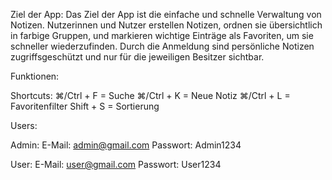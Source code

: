 Ziel der App:
Das Ziel der App ist die einfache und schnelle Verwaltung von Notizen. Nutzerinnen und Nutzer erstellen Notizen, ordnen sie übersichtlich in farbige Gruppen, und markieren wichtige Einträge als Favoriten, um sie schneller wiederzufinden. Durch die Anmeldung sind persönliche Notizen zugriffsgeschützt und nur für die jeweiligen Besitzer sichtbar.


Funktionen:


Shortcuts:
⌘/Ctrl + F = Suche
⌘/Ctrl + K = Neue Notiz
⌘/Ctrl + L = Favoritenfilter
Shift + S = Sortierung

Users:

Admin:
E-Mail: admin@gmail.com
Passwort: Admin1234

User:
E-Mail: user@gmail.com
Passwort: User1234
